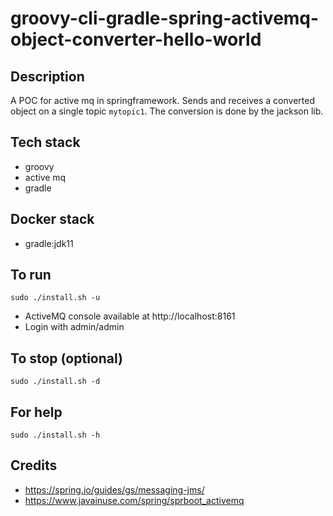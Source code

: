 # groovy-cli-gradle-spring-activemq-object-converter-hello-world

## Description
A POC for active mq in springframework.
Sends and receives a converted object on a single
topic `mytopic1`. The conversion is done
by the jackson lib.

## Tech stack
- groovy
- active mq
- gradle

## Docker stack
- gradle:jdk11

## To run
`sudo ./install.sh -u`
- ActiveMQ console available at http://localhost:8161
- Login with admin/admin

## To stop (optional)
`sudo ./install.sh -d`

## For help
`sudo ./install.sh -h`

## Credits
- https://spring.io/guides/gs/messaging-jms/
- https://www.javainuse.com/spring/sprboot_activemq
